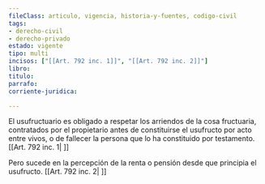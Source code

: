 ```yaml
---
fileClass: articulo, vigencia, historia-y-fuentes, codigo-civil
tags:
- derecho-civil
- derecho-privado
estado: vigente
tipo: multi
incisos: ["[[Art. 792 inc. 1]]", "[[Art. 792 inc. 2]]"]
libro:
titulo:
parrafo:
corriente-juridica:

---
```

El usufructuario es obligado a respetar los arriendos de la cosa fructuaria, contratados por el propietario antes de constituirse el usufructo por acto entre vivos, o de fallecer la persona que lo ha constituido por testamento. [[Art. 792 inc. 1| ]]

Pero sucede en la percepción de la renta o pensión desde que principia el usufructo. [[Art. 792 inc. 2| ]]